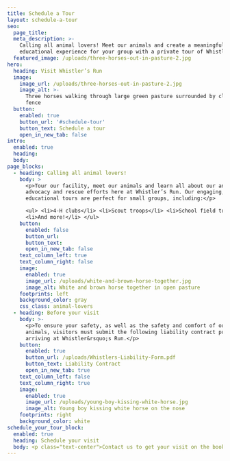 ```yaml
---
title: Schedule a Tour
layout: schedule-a-tour
seo:
  page_title:
  meta_description: >-
    Calling all animal lovers! Meet our animals and create a meaningful,
    educational experience for your group with a private tour of Whistler’s Run.
  featured_image: /uploads/three-horses-out-in-pasture-2.jpg
hero:
  heading: Visit Whistler’s Run
  image:
    image_url: /uploads/three-horses-out-in-pasture-2.jpg
    image_alt: >-
      Three horses walking through large green pasture surrounded by clean white
      fence
  button:
    enabled: true
    button_url: '#schedule-tour'
    button_text: Schedule a tour
    open_in_new_tab: false
intro:
  enabled: true
  heading:
  body:
page_blocks:
  - heading: Calling all animal lovers!
    body: >
      <p>Tour our facility, meet our animals and learn all about our animal
      advocacy and rescue efforts here at Whistler’s Run. Our engaging,
      educational tours are perfect for small groups, including:</p>

      <ul> <li>4-H clubs</li> <li>Scout troops</li> <li>School field trips</li>
      <li>And more!</li> </ul>
    button:
      enabled: false
      button_url:
      button_text:
      open_in_new_tab: false
    text_column_left: true
    text_column_right: false
    image:
      enabled: true
      image_url: /uploads/white-and-brown-horse-together.jpg
      image_alt: White and brown horse together in open pasture
    footprints: left
    background_color: gray
    css_class: animal-lovers
  - heading: Before your visit
    body: >-
      <p>To ensure your safety, as well as the safety and comfort of our
      animals, visitors must submit the following liability contract prior to
      arriving at Whistler&rsquo;s Run.</p>
    button:
      enabled: true
      button_url: /uploads/Whistlers-Liability-Form.pdf
      button_text: Liability Contract
      open_in_new_tab: true
    text_column_left: false
    text_column_right: true
    image:
      enabled: true
      image_url: /uploads/young-boy-kissing-white-horse.jpg
      image_alt: Young boy kissing white horse on the nose
    footprints: right
    background_color: white
schedule_your_tour_block:
  enabled: true
  heading: Schedule your visit
  body: <p class="text-center">Contact us to get your visit on the books.</p>
---
```

